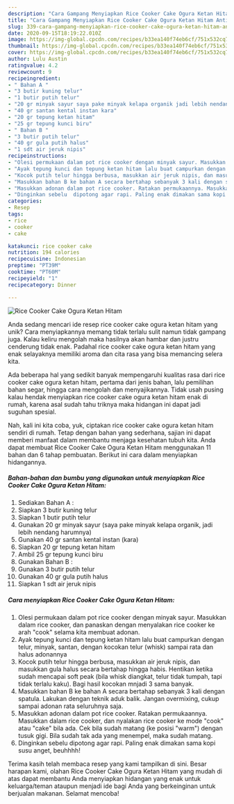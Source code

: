 ```yaml
---
description: "Cara Gampang Menyiapkan Rice Cooker Cake Ogura Ketan Hitam Anti Gagal"
title: "Cara Gampang Menyiapkan Rice Cooker Cake Ogura Ketan Hitam Anti Gagal"
slug: 339-cara-gampang-menyiapkan-rice-cooker-cake-ogura-ketan-hitam-anti-gagal
date: 2020-09-15T18:19:22.010Z
image: https://img-global.cpcdn.com/recipes/b33ea140f74eb6cf/751x532cq70/rice-cooker-cake-ogura-ketan-hitam-foto-resep-utama.jpg
thumbnail: https://img-global.cpcdn.com/recipes/b33ea140f74eb6cf/751x532cq70/rice-cooker-cake-ogura-ketan-hitam-foto-resep-utama.jpg
cover: https://img-global.cpcdn.com/recipes/b33ea140f74eb6cf/751x532cq70/rice-cooker-cake-ogura-ketan-hitam-foto-resep-utama.jpg
author: Lulu Austin
ratingvalue: 4.2
reviewcount: 9
recipeingredient:
- " Bahan A "
- "3 butir kuning telur"
- "1 butir putih telur"
- "20 gr minyak sayur saya pake minyak kelapa organik jadi lebih nendang harumnya"
- "40 gr santan kental instan kara"
- "20 gr tepung ketan hitam"
- "25 gr tepung kunci biru"
- " Bahan B "
- "3 butir putih telur"
- "40 gr gula putih halus"
- "1 sdt air jeruk nipis"
recipeinstructions:
- "Olesi permukaan dalam pot rice cooker dengan minyak sayur. Masukkan dalam rice cooker, dan panaskan dengan menyalakan rice cooker ke arah &#34;cook&#34; selama kita membuat adonan."
- "Ayak tepung kunci dan tepung ketan hitam lalu buat campurkan dengan telur, minyak, santan, dengan kocokan telur (whisk) sampai rata dan halus adonannya"
- "Kocok putih telur hingga berbusa, masukkan air jeruk nipis, dan masukkan gula halus secara bertahap hingga habis. Hentikan ketika sudah mencapai soft peak (bila whisk diangkat, telur tidak tumpah, tapi tidak terlalu kaku). Bagi hasil kocokan mnjadi 3 sama banyak."
- "Masukkan bahan B ke bahan A secara bertahap sebanyak 3 kali dengan spatula. Lakukan dengan teknik aduk balik. Jangan overmixing, cukup sampai adonan rata seluruhnya saja."
- "Masukkan adonan dalam pot rice cooker. Ratakan permukaannya. Masukkan dalam rice cooker, dan nyalakan rice cooker ke mode &#34;cook&#34; atau &#34;cake&#34; bila ada. Cek bila sudah matang (ke posisi &#34;warm&#34;) dengan tusuk gigi. Bila sudah tak ada yang menempel, maka sudah matang."
- "Dinginkan sebelu  dipotong agar rapi. Paling enak dimakan sama kopi susu anget, beuhhhh!"
categories:
- Resep
tags:
- rice
- cooker
- cake

katakunci: rice cooker cake 
nutrition: 194 calories
recipecuisine: Indonesian
preptime: "PT39M"
cooktime: "PT60M"
recipeyield: "1"
recipecategory: Dinner

---
```



![Rice Cooker Cake Ogura Ketan Hitam](https://img-global.cpcdn.com/recipes/b33ea140f74eb6cf/751x532cq70/rice-cooker-cake-ogura-ketan-hitam-foto-resep-utama.jpg)

Anda sedang mencari ide resep rice cooker cake ogura ketan hitam yang unik? Cara menyiapkannya memang tidak terlalu sulit namun tidak gampang juga. Kalau keliru mengolah maka hasilnya akan hambar dan justru cenderung tidak enak. Padahal rice cooker cake ogura ketan hitam yang enak selayaknya memiliki aroma dan cita rasa yang bisa memancing selera kita.

Ada beberapa hal yang sedikit banyak mempengaruhi kualitas rasa dari rice cooker cake ogura ketan hitam, pertama dari jenis bahan, lalu pemilihan bahan segar, hingga cara mengolah dan menyajikannya. Tidak usah pusing kalau hendak menyiapkan rice cooker cake ogura ketan hitam enak di rumah, karena asal sudah tahu triknya maka hidangan ini dapat jadi suguhan spesial.




Nah, kali ini kita coba, yuk, ciptakan rice cooker cake ogura ketan hitam sendiri di rumah. Tetap dengan bahan yang sederhana, sajian ini dapat memberi manfaat dalam membantu menjaga kesehatan tubuh kita. Anda dapat membuat Rice Cooker Cake Ogura Ketan Hitam menggunakan 11 bahan dan 6 tahap pembuatan. Berikut ini cara dalam menyiapkan hidangannya.

<!--inarticleads1-->

##### Bahan-bahan dan bumbu yang digunakan untuk menyiapkan Rice Cooker Cake Ogura Ketan Hitam:

1. Sediakan  Bahan A :
1. Siapkan 3 butir kuning telur
1. Siapkan 1 butir putih telur
1. Gunakan 20 gr minyak sayur (saya pake minyak kelapa organik, jadi lebih nendang harumnya)
1. Gunakan 40 gr santan kental instan (kara)
1. Siapkan 20 gr tepung ketan hitam
1. Ambil 25 gr tepung kunci biru
1. Gunakan  Bahan B :
1. Gunakan 3 butir putih telur
1. Gunakan 40 gr gula putih halus
1. Siapkan 1 sdt air jeruk nipis




<!--inarticleads2-->

##### Cara menyiapkan Rice Cooker Cake Ogura Ketan Hitam:

1. Olesi permukaan dalam pot rice cooker dengan minyak sayur. Masukkan dalam rice cooker, dan panaskan dengan menyalakan rice cooker ke arah &#34;cook&#34; selama kita membuat adonan.
1. Ayak tepung kunci dan tepung ketan hitam lalu buat campurkan dengan telur, minyak, santan, dengan kocokan telur (whisk) sampai rata dan halus adonannya
1. Kocok putih telur hingga berbusa, masukkan air jeruk nipis, dan masukkan gula halus secara bertahap hingga habis. Hentikan ketika sudah mencapai soft peak (bila whisk diangkat, telur tidak tumpah, tapi tidak terlalu kaku). Bagi hasil kocokan mnjadi 3 sama banyak.
1. Masukkan bahan B ke bahan A secara bertahap sebanyak 3 kali dengan spatula. Lakukan dengan teknik aduk balik. Jangan overmixing, cukup sampai adonan rata seluruhnya saja.
1. Masukkan adonan dalam pot rice cooker. Ratakan permukaannya. Masukkan dalam rice cooker, dan nyalakan rice cooker ke mode &#34;cook&#34; atau &#34;cake&#34; bila ada. Cek bila sudah matang (ke posisi &#34;warm&#34;) dengan tusuk gigi. Bila sudah tak ada yang menempel, maka sudah matang.
1. Dinginkan sebelu  dipotong agar rapi. Paling enak dimakan sama kopi susu anget, beuhhhh!




Terima kasih telah membaca resep yang kami tampilkan di sini. Besar harapan kami, olahan Rice Cooker Cake Ogura Ketan Hitam yang mudah di atas dapat membantu Anda menyiapkan hidangan yang enak untuk keluarga/teman ataupun menjadi ide bagi Anda yang berkeinginan untuk berjualan makanan. Selamat mencoba!

